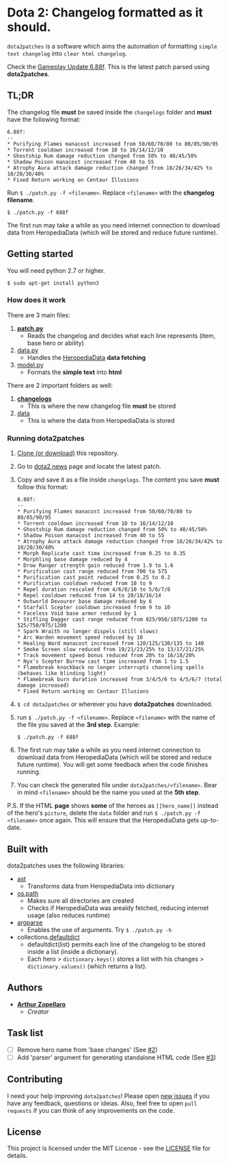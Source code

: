 # Dota 2: Changelog formatted as it should.
`dota2patches` is a software which aims the automation of formatting `simple text changelog` into `clear html changelog`.

Check the [Gameplay Update 6.88f](https://arthurazs.github.io/dota2patches/688f.html). This is the latest patch parsed using **dota2patches**.

## TL;DR
The changelog file **must** be saved inside the `changelogs` folder and **must** have the following format:

```
6.88f:
--
* Purifying Flames manacost increased from 50/60/70/80 to 80/85/90/95
* Torrent cooldown increased from 10 to 16/14/12/10
* Ghostship Rum damage reduction changed from 50% to 40/45/50%
* Shadow Poison manacost increased from 40 to 55
* Atrophy Aura attack damage reduction changed from 18/26/34/42% to 10/20/30/40%
* Fixed Return working on Centaur Illusions
```
Run `$ ./patch.py -f <filename>`. Replace `<filename>` with the **changelog filename**.

    $ ./patch.py -f 688f

The first run may take a while as you need internet connection to download data from HeropediaData (which will be stored and reduce future runtime).

## Getting started
You will need python 2.7 or higher.

    $ sudo apt-get install python3

### How does it work
There are 3 main files:

1. [**patch.py**](patch.py)
    - Reads the changelog and decides what each line represents (item, base hero or ability)
2. [data.py](data.py)
    - Handles the [HeropediaData](https://www.dota2.com/jsfeed/heropediadata?feeds=herodata,itemdata,abilitydata) **data fetching**
3. [model.py](model.py)
    - Formats the **simple text** into **html**

There are 2 important folders as well:

1. **[changelogs](/changelogs)**
    - This is where the new changelog file **must** be stored
2. [data](/data)
    - This is where the data from HeropediaData is stored

### Running dota2patches
1. [Clone (or download)](https://help.github.com/articles/cloning-a-repository/) this repository.
2. Go to [dota2 news](https://www.dota2.com/news/updates/) page and locate the latest patch.
3. Copy and save it as a file inside `changelogs`. The content you save **must** follow this format:

    ```
    6.88f:
    --
    * Purifying Flames manacost increased from 50/60/70/80 to 80/85/90/95
    * Torrent cooldown increased from 10 to 16/14/12/10
    * Ghostship Rum damage reduction changed from 50% to 40/45/50%
    * Shadow Poison manacost increased from 40 to 55
    * Atrophy Aura attack damage reduction changed from 18/26/34/42% to 10/20/30/40%
    * Morph Replicate cast time increased from 0.25 to 0.35
    * Morphling base damage reduced by 4
    * Drow Ranger strength gain reduced from 1.9 to 1.6
    * Purification cast range reduced from 700 to 575
    * Purification cast point reduced from 0.25 to 0.2
    * Purification cooldown reduced from 10 to 9
    * Repel duration rescaled from 4/6/8/10 to 5/6/7/8
    * Repel cooldown reduced from 14 to 20/18/16/14
    * Outworld Devourer base damage reduced by 6
    * Starfall Scepter cooldown increased from 9 to 10
    * Faceless Void base armor reduced by 1
    * Stifling Dagger cast range reduced from 825/950/1075/1200 to 525/750/975/1200 
    * Spark Wraith no longer dispels (still slows)
    * Arc Warden movement speed reduced by 10
    * Healing Ward manacost increased from 120/125/130/135 to 140
    * Smoke Screen slow reduced from 19/21/23/25% to 13/17/21/25%
    * Track movement speed bonus reduced from 20% to 16/18/20%
    * Nyx's Scepter Burrow cast time increased from 1 to 1.5
    * Flamebreak knockback no longer interrupts channeling spells (behaves like blinding light)
    * Flamebreak burn duration increased from 3/4/5/6 to 4/5/6/7 (total damage increased)
    * Fixed Return working on Centaur Illusions
    ```
4. `$ cd dota2patches` or wherever you have **dota2patches** downloaded.
5. run `$ ./patch.py -f <filename>`. Replace `<filename>` with the name of the file you saved at the **3rd step**. Example:

    ```
    $ ./patch.py -f 688f
    ```
6. The first run may take a while as you need internet connection to download data from HeropediaData (which will be stored and reduce future runtime). You will get some feedback when the code finishes running.
7. You can check the generated file under `dota2patches/<filename>`. Bear in mind `<filename>` should be the name you used at the **5th step**.

P.S. If the HTML **page** shows **some** of the heroes as `[[hero_name]]` instead of the hero's `picture`, delete the `data` folder and run `$ ./patch.py -f <filename>` once again. This will ensure that the HeropediaData gets up-to-date.

## Built with
dota2patches uses the following libraries:
- [ast](https://docs.python.org/3.4/library/ast.html)
    - Transforms data from HeropediaData into dictionary
- [os.path](https://docs.python.org/3.4/library/os.path.html)
    - Makes sure all directories are created
    - Checks if HeropediaData was arealdy fetched, reducing internet usage (also reduces runtime)
- [argparse](https://docs.python.org/3.4/library/argparse.html)
    - Enables the use of arguments. Try `$ ./patch.py -h`
- collections.[defaultdict](https://docs.python.org/3.4/library/collections.html#collections.defaultdict)
    - defaultdict(list) permits each line of the changelog to be stored inside a list (inside a dictionary).
    - Each hero > `dictionary.keys()` stores a list with his changes > `dictionary.values()` (which returns a list).

## Authors
- [**Arthur Zopellaro**](https://github.com/arthurazs)
    - *Creator*

## Task list
- [ ] Remove hero name from 'base changes' (See [#2](/../../issues/2))
- [ ] Add 'parser' argument for generating standalone HTML code (See [#3](/../../issues/3))

## Contributing
I need your help improving `dota2patches`! Please open [new issues](/../../issues/new) if you have any feedback, questions or ideias. Also, feel free to open `pull requests` if you can think of any improvements on the code.

## License
This project is licensed under the MIT License - see the [LICENSE](LICENSE) file for details.
